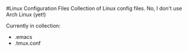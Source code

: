 #Linux Configuration Files
Collection of Linux config files. No, I don't use Arch Linux (yet!)

Currently in collection:
- .emacs
- .tmux.conf